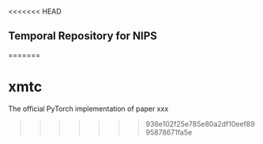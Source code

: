 <<<<<<< HEAD
## Temporal Repository for NIPS
=======
# xmtc
The official PyTorch implementation of paper xxx 
>>>>>>> 936e102f25e785e80a2df10eef8995878671fa5e
